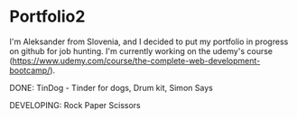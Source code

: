 # Portfolio2

I'm Aleksander from Slovenia, and I decided to put my portfolio in progress on github for job hunting. I'm currently working on the udemy's course (https://www.udemy.com/course/the-complete-web-development-bootcamp/).

DONE:
  TinDog - Tinder for dogs,
  Drum kit,
  Simon Says
  
DEVELOPING:
  Rock Paper Scissors


